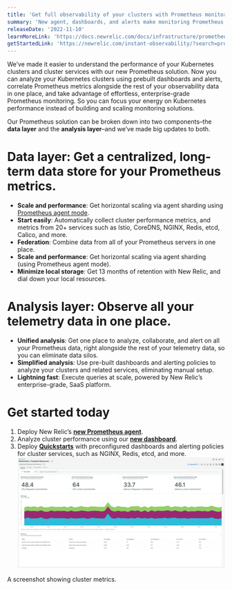 ```yaml
---
title: 'Get full observability of your clusters with Prometheus monitoring that scales as you grow.'
summary: 'New agent, dashboards, and alerts make monitoring Prometheus metrics easier than ever'
releaseDate: '2022-11-10'
learnMoreLink: 'https://docs.newrelic.com/docs/infrastructure/prometheus-integrations/install-configure-prometheus-agent/install-prometheus-agent/' 
getStartedLink: 'https://newrelic.com/instant-observability/?search=prometheus'
---
```


We’ve made it easier to understand the performance of your Kubernetes clusters and cluster services with our new Prometheus solution. Now you can analyze your Kubernetes clusters using prebuilt dashboards and alerts, correlate Prometheus metrics alongside the rest of your observability data in one place, and take advantage of effortless, enterprise-grade Prometheus monitoring. So you can focus your energy on Kubernetes performance instead of building and scaling monitoring solutions.

Our Prometheus solution can be broken down into two components–the **data layer** and the **analysis layer**–and we’ve made big updates to both.

# **Data layer**: Get a centralized, long-term data store for your Prometheus metrics.
- **Scale and performance**: Get horizontal scaling via agent sharding using [Prometheus agent mode](https://prometheus.io/blog/2021/11/16/agent/).
- **Start easily**: Automatically collect cluster performance metrics, and metrics from 20+ services such as Istio, CoreDNS, NGINX, Redis, etcd, Calico, and more.
- **Federation**: Combine data from all of your Prometheus servers in one place.
- **Scale and performance**: Get horizontal scaling via agent sharding (using Prometheus agent mode).
- **Minimize local storage**: Get 13 months of retention with New Relic, and dial down your local resources.

# **Analysis layer**: Observe all your telemetry data in one place.
- **Unified analysis**: Get one place to analyze, collaborate, and alert on all your Prometheus data, right alongside the rest of your telemetry data, so you can eliminate data silos.
- **Simplified analysis**: Use pre-built dashboards and alerting policies to analyze your clusters and related services, eliminating manual setup.
- **Lightning fast**: Execute queries at scale, powered by New Relic’s enterprise-grade, SaaS platform.

# Get started today
1. Deploy New Relic’s [**new Prometheus agent**](https://docs.newrelic.com/docs/infrastructure/prometheus-integrations/install-configure-prometheus-agent/install-prometheus-agent/).
2. Analyze cluster performance using our [**new dashboard**](https://newrelic.com/instant-observability/kubernetes-prometheus).
3. Deploy [**Quickstarts**](https://newrelic.com/instant-observability/?search=prometheus) with preconfigured dashboards and alerting policies for cluster services, such as NGINX, Redis, etcd, and more.
![A screenshot showing cluster metrics.](./images/Prometheus.png "A screenshot showing cluster metrics.")

<figcaption>A screenshot showing cluster metrics.</figcaption>